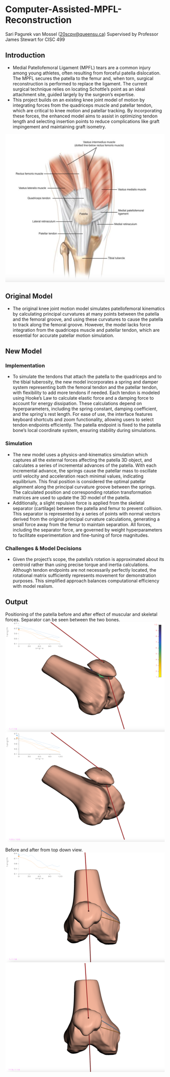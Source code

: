 # Computer-Assisted-MPFL-Reconstruction
Sari Pagurek van Mossel (20scpv@queensu.ca)
Supervised by Professor James Stewart for CISC 499

## Introduction
- Medial Patellofemoral Ligament (MPFL) tears are a common injury among young athletes, often resulting from forceful patella dislocation. The MPFL secures the patella to the femur and, when torn, surgical reconstruction is performed to replace the ligament. The current surgical technique relies on locating Schottle’s point as an ideal attachment site, guided largely by the surgeon’s expertise.
- This project builds on an existing knee joint model of motion by integrating forces from the quadriceps muscle and patellar tendon, which are critical to knee motion and patellar tracking. By incorporating these forces, the enhanced model aims to assist in optimizing tendon length and selecting insertion points to reduce complications like graft impingement and maintaining graft isometry.

 ![Example Image](knee_diagram.png "Knee Diagram")

## Original Model
- The original knee joint motion model simulates patellofemoral kinematics by calculating principal curvatures at many points between the patella and the femoral groove, and using these curvatures to cause the patella to track along the femoral groove. However, the model lacks force integration from the quadriceps muscle and patellar tendon, which are essential for accurate patellar motion simulation.

## New Model
### Implementation
- To simulate the tendons that attach the patella to the quadriceps and to the tibial tuberosity, the new model incorporates a spring and damper system representing both the femoral tendon and the patellar tendon, with flexibility to add more tendons if needed. Each tendon is modeled using Hooke’s Law to calculate elastic force and a damping force to account for energy dissipation. These calculations depend on hyperparameters, including the spring constant, damping coefficient, and the spring's rest length. For ease of use, the interface features keyboard shortcuts and zoom functionality, allowing users to select tendon endpoints efficiently. The patella endpoint is fixed to the patella bone’s local coordinate system, ensuring stability during simulations.

### Simulation
- The new model uses a physics-and-kinematics simulation which captures all the external forces affecting the patella 3D object, and calculates a series of incremental advances of the patella. With each incremental advance, the springs cause the patellar mass to oscillate until velocity and acceleration reach minimal values, indicating equilibrium. This final position is considered the optimal patellar alignment along the principal curvature groove between the springs. The calculated position and corresponding rotation transformation matrices are used to update the 3D model of the patella.
- Additionally, a slight repulsive force is applied from the skeletal separator (cartilage) between the patella and femur to prevent collision. This separator is represented by a series of points with normal vectors derived from the original principal curvature calculations, generating a small force away from the femur to maintain separation. All forces, including the separator force, are governed by weight hyperparameters to facilitate experimentation and fine-tuning of force magnitudes.

### Challenges & Model Decisions
- Given the project’s scope, the patella’s rotation is approximated about its centroid rather than using precise torque and inertia calculations. Although tendon endpoints are not necessarily perfectly located, the rotational matrix sufficiently represents movement for demonstration purposes. This simplified approach balances computational efficiency with model realism.

## Output
Positioning of the patella before and after effect of muscular and skeletal forces. Separator can be seen between the two bones.
 ![Example Image](before_1.png "Before 1")
 ![Example Image](after_1.png "After 1")

Before and after from top down view.
![Example Image](before_2.png "Before 2")
 ![Example Image](after_2.png "After 2")
